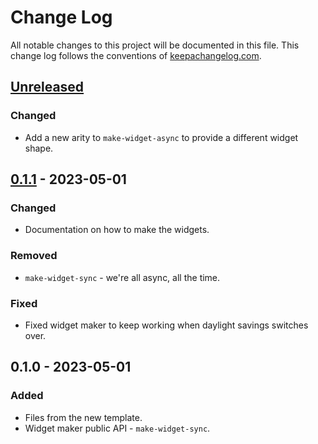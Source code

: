 # Change Log
All notable changes to this project will be documented in this file. This change log follows the conventions of [keepachangelog.com](http://keepachangelog.com/).

## [Unreleased]
### Changed
- Add a new arity to `make-widget-async` to provide a different widget shape.

## [0.1.1] - 2023-05-01
### Changed
- Documentation on how to make the widgets.

### Removed
- `make-widget-sync` - we're all async, all the time.

### Fixed
- Fixed widget maker to keep working when daylight savings switches over.

## 0.1.0 - 2023-05-01
### Added
- Files from the new template.
- Widget maker public API - `make-widget-sync`.

[Unreleased]: https://sourcehost.site/your-name/logical/compare/0.1.1...HEAD
[0.1.1]: https://sourcehost.site/your-name/logical/compare/0.1.0...0.1.1
